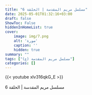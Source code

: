 ```yaml
---
title: "مسلسل مريم المقدسة | الحلقة 6"
date: 2025-05-01T01:32:16+03:00
draft: false
ShowToc: False
hiddenInHomeList: true
cover:
    image: img/7.png
    alt: 'صورة'
    caption: ''
    hidden: true
summary: ""
tags: ["مسلسل مريم المقدسة (ع)"]
categories: []
---
```


{{< youtube xlv316qkG_E >}}  
<br>
مسلسل مريم المقدسة | الحلقة 6
